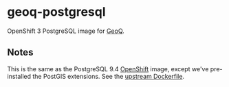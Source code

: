 # geoq-postgresql
OpenShift 3 PostgreSQL image for [GeoQ](https://github.com/jason-callaway/geoq).

## Notes
This is the same as the PostgreSQL 9.4 [OpenShift](http://openshift.com) image, except we've pre-installed the PostGIS extensions. See the [upstream Dockerfile](https://github.com/sclorg/rhscl-dockerfiles/blob/master/rhel7.rh-postgresql94/Dockerfile).
